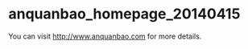 anquanbao_homepage_20140415
===========================

You can visit http://www.anquanbao.com for more details.
